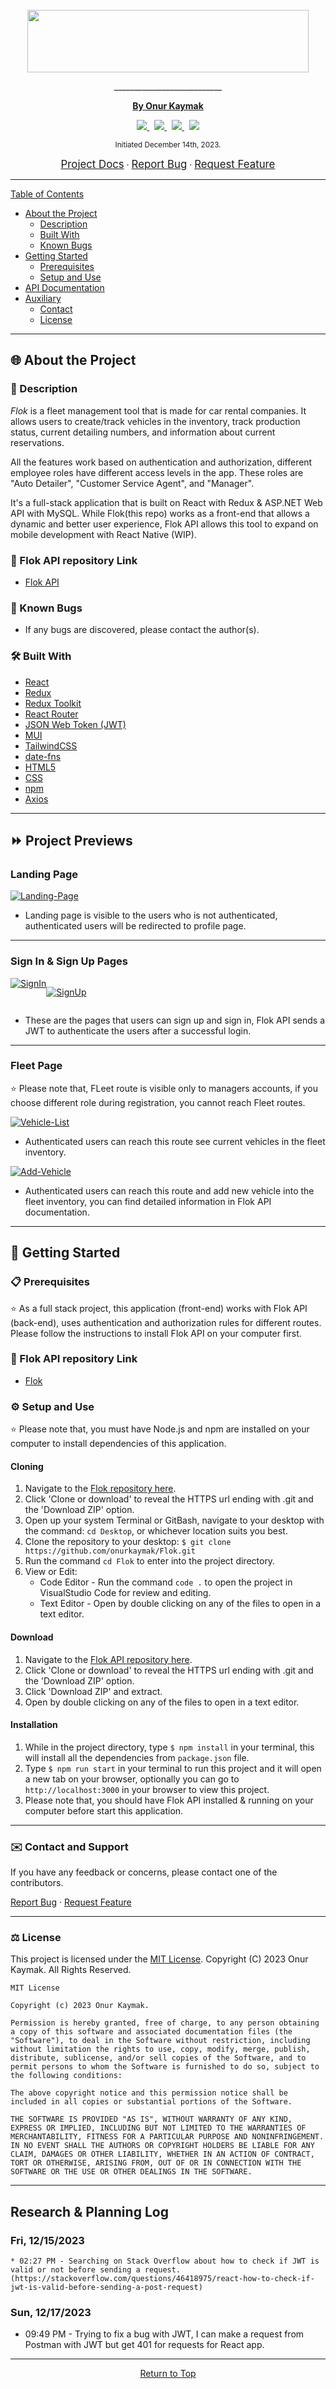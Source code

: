    <br>
    <a href="https://github.com/onurkaymak/Flok" style="display:flex;justify-content:center;">
        <img src="https://i.ibb.co/nfMH2jN/flok2.png" style="width:450px;height:100px;">
    </a>
    <p align="center">
      ___________________________
    </p>
    <!-- GitHub Link -->
    <p align="center">
        <a href=https://onurkaymak.com/">
            <strong>By Onur Kaymak</strong>
        </a>
    </p>
    <!-- Project Shields -->
    <p align="center">
        <a href="https://github.com/onurkaymak/Flok/graphs/contributors">
            <img src="https://img.shields.io/github/contributors/onurkaymak/Flok.svg?style=plastic">
        </a>
        &nbsp;
        <a href="https://github.com/onurkaymak/Flok/stargazers">
            <img src="https://img.shields.io/github/stars/onurkaymak/Flok.svg?color=yellow&style=plastic">
        </a>
        &nbsp;
        <a href="https://github.com/onurkaymak/Flok/issues">
            <img src="https://img.shields.io/github/issues/onurkaymak/Flok?style=plastic">
        </a>
        &nbsp;
        <a href="https://github.com/onurkaymak/Flok/blob/main/LICENSE.txt">
            <img src="https://img.shields.io/github/license/onurkaymak/Flok?style=plastic">
        </a>
    </p>    
</p>

<p align="center">
  <small>Initiated December 14th, 2023.</small>
</p>

<!-- Project Links -->
<p align="center">
    <a href="https://github.com/onurkaymak/Flok.git"><big>Project Docs</big></a> ·
    <a href="https://github.com/onurkaymak/Flok/issues"><big>Report Bug</big></a> ·
    <a href="https://github.com/onurkaymak/Flok/issues"><big>Request Feature</big></a>
</p>

------------------------------
<u>Table of Contents</u>
* <a href="#🌐-about-the-project">About the Project</a>
    * <a href="#📖-description">Description</a>
    * <a href="#🛠-built-with">Built With</a>
    * <a href="#🦠-known-bugs">Known Bugs</a>
    <!-- * <a href="#🔍-preview">Preview</a> -->
* <a href="#🏁-getting-started">Getting Started</a>
    * <a href="#📋-prerequisites">Prerequisites</a>
    * <a href="#⚙️-setup-and-use">Setup and Use</a>
* <a href="#🛰️-api-documentation">API Documentation</a>
* <a href="#🤝-contributors">Auxiliary</a>
    * <a href="#✉️-contact-and-support">Contact</a>
    * <a href="#⚖️-license">License</a>
------------------------------

## 🌐 About the Project

### 📖 Description

*Flok* is a fleet management tool that is made for car rental companies. It allows users to create/track vehicles in the inventory, track production status, current detailing numbers, and information about current reservations. 

All the features work based on authentication and authorization, different employee roles have different access levels in the app. These roles are "Auto Detailer", "Customer Service Agent", and "Manager".

It's a full-stack application that is built on React with Redux & ASP.NET Web API with MySQL. While Flok(this repo) works as a front-end that allows a dynamic and better user experience, Flok API allows this tool to expand on mobile development with React Native (WIP).

### 🔗 Flok API repository Link

* [Flok API](https://github.com/onurkaymak/FlokAPI)

### 🦠 Known Bugs

* If any bugs are discovered, please contact the author(s).

### 🛠 Built With
* [React](https://react.dev/)
* [Redux](https://redux.js.org/)
* [Redux Toolkit](https://redux-toolkit.js.org/)
* [React Router](https://reactrouter.com/en/main)
* [JSON Web Token (JWT)](https://jwt.io/)
* [MUI](https://mui.com/material-ui/)
* [TailwindCSS](https://tailwindcss.com/)
* [date-fns](https://date-fns.org/)
* [HTML5](https://developer.mozilla.org/en-US/docs/Glossary/HTML5)
* [CSS](https://developer.mozilla.org/en-US/docs/Web/CSS)
* [npm](https://www.npmjs.com/)
* [Axios](https://axios-http.com/)
------------------------------

## ⏩ Project Previews


### Landing Page

<a href="https://ibb.co/RPNscq1"><img src="https://i.ibb.co/82bf9HJ/Landing-Page.png" alt="Landing-Page" border="0"></a>

- Landing page is visible to the users who is not authenticated, authenticated users will be redirected to profile page.

---

### Sign In & Sign Up Pages

<div style="display:flex">
<a href="https://ibb.co/w7Q7C8b"><img src="https://i.ibb.co/xYgYGwc/SignIn.png" alt="SignIn" border="0"></a>

<a href="https://ibb.co/NFTPVB9"><img src="https://i.ibb.co/QJDRbwP/SignUp.png" alt="SignUp" border="0"></a>
</div>

- These are the pages that users can sign up and sign in, Flok API sends a JWT to authenticate the users after a successful login.

---

### Fleet Page

⭐ Please note that, FLeet route is visible only to managers accounts, if you choose different role during registration, you cannot reach Fleet routes.


<a href="https://ibb.co/NjL88zG"><img src="https://i.ibb.co/G2VKKjr/Vehicle-List.png" alt="Vehicle-List" border="0"></a>

- Authenticated users can reach this route see current vehicles in the fleet inventory.



<a href="https://ibb.co/TMZDZcf"><img src="https://i.ibb.co/N2XgXxv/Add-Vehicle.png" alt="Add-Vehicle" border="0"></a>

- Authenticated users can reach this route and add new vehicle into the fleet inventory, you can find detailed information in Flok API documentation.

---

## 🏁 Getting Started

### 📋 Prerequisites

⭐ As a full stack project, this application (front-end) works with Flok API (back-end), uses authentication and authorization rules for different routes. Please follow the instructions to install Flok API on your computer first.

### 🔗 Flok API repository Link

* [Flok](https://github.com/onurkaymak/FlokAPI)

### ⚙️ Setup and Use

⭐ Please note that, you must have Node.js and npm are installed on your computer to install dependencies of this application.

  #### Cloning

  1) Navigate to the [Flok repository here](https://github.com/onurkaymak/Flok).
  2) Click 'Clone or download' to reveal the HTTPS url ending with .git and the 'Download ZIP' option.
  3) Open up your system Terminal or GitBash, navigate to your desktop with the command: `cd Desktop`, or whichever location suits you best.
  4) Clone the repository to your desktop: `$ git clone https://github.com/onurkaymak/Flok.git`
  5) Run the command `cd Flok` to enter into the project directory.
  6) View or Edit:
      * Code Editor - Run the command `code .` to open the project in VisualStudio Code for review and editing.
      * Text Editor - Open by double clicking on any of the files to open in a text editor.

  #### Download

  1) Navigate to the [Flok API repository here](https://github.com/onurkaymak/FlokAPI).
  2) Click 'Clone or download' to reveal the HTTPS url ending with .git and the 'Download ZIP' option.
  3) Click 'Download ZIP' and extract.
  4) Open by double clicking on any of the files to open in a text editor.

#### Installation

1) While in the project directory, type `$ npm install` in your terminal, this will install all the dependencies from `package.json` file.
2) Type `$ npm run start` in your terminal to run this project and it will open a new tab on your browser, optionally you can go to `http://localhost:3000`
in your browser to view this project.
3) Please note that, you should have Flok API installed & running on your computer before start this application.

------------------------------

### ✉️ Contact and Support

If you have any feedback or concerns, please contact one of the contributors.

<p>
    <a href="https://github.com/onurkaymak/Flok/issues">Report Bug</a> ·
    <a href="https://github.com/onurkaymak/Flok/issues">Request Feature</a>
</p>

------------------------------

### ⚖️ License

This project is licensed under the [MIT License](https://opensource.org/licenses/MIT). Copyright (C) 2023 Onur Kaymak. All Rights Reserved.

```
MIT License

Copyright (c) 2023 Onur Kaymak.

Permission is hereby granted, free of charge, to any person obtaining a copy of this software and associated documentation files (the "Software"), to deal in the Software without restriction, including without limitation the rights to use, copy, modify, merge, publish, distribute, sublicense, and/or sell copies of the Software, and to permit persons to whom the Software is furnished to do so, subject to the following conditions:

The above copyright notice and this permission notice shall be included in all copies or substantial portions of the Software.

THE SOFTWARE IS PROVIDED "AS IS", WITHOUT WARRANTY OF ANY KIND, EXPRESS OR IMPLIED, INCLUDING BUT NOT LIMITED TO THE WARRANTIES OF MERCHANTABILITY, FITNESS FOR A PARTICULAR PURPOSE AND NONINFRINGEMENT. IN NO EVENT SHALL THE AUTHORS OR COPYRIGHT HOLDERS BE LIABLE FOR ANY CLAIM, DAMAGES OR OTHER LIABILITY, WHETHER IN AN ACTION OF CONTRACT, TORT OR OTHERWISE, ARISING FROM, OUT OF OR IN CONNECTION WITH THE SOFTWARE OR THE USE OR OTHER DEALINGS IN THE SOFTWARE.
```

------------------------------

## Research & Planning Log

### Fri, 12/15/2023

```
* 02:27 PM - Searching on Stack Overflow about how to check if JWT is valid or not before sending a request. (https://stackoverflow.com/questions/46418975/react-how-to-check-if-jwt-is-valid-before-sending-a-post-request)
```

### Sun, 12/17/2023
* 09:49 PM - Trying to fix a bug with JWT, I can make a request from Postman with JWT but get 401 for requests for React app.

------------------------------

<center><a href="#">Return to Top</a></center>